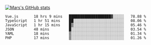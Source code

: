 [![Mars's GitHub stats](https://github-readme-stats.vercel.app/api?username=unbrain)](https://github.com/unbrain/github-readme-stats)

<!--START_SECTION:waka-->

```text
Vue.js       18 hrs 9 mins   ███████████████████▓░░░░░   78.88 %
TypeScript   1 hr 51 mins    ██░░░░░░░░░░░░░░░░░░░░░░░   08.06 %
JavaScript   1 hr 15 mins    █▒░░░░░░░░░░░░░░░░░░░░░░░   05.46 %
JSON         48 mins         █░░░░░░░░░░░░░░░░░░░░░░░░   03.54 %
YAML         18 mins         ▒░░░░░░░░░░░░░░░░░░░░░░░░   01.34 %
PHP          17 mins         ▒░░░░░░░░░░░░░░░░░░░░░░░░   01.26 %
```

<!--END_SECTION:waka-->
